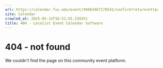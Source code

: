 ```yaml
---
url: https://calendar.fiu.edu/event/49463467178541/confirm?return=https%3A%2F%2Fcalendar.fiu.edu%2Fevent%2Fwelcome-summer-a-c-2025
site: Calendar
crawled_at: 2025-05-14T18:51:55.239351
title: 404 - Localist Event Calendar Software
---
```


# 404 - not found
We couldn't find the page on this community event platform.
